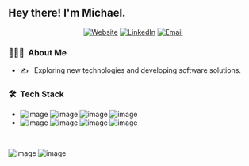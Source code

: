 <h2> Hey there! I'm Michael.</h2>

<p align='center'>
<a href="https://www.michaelrodriguez.dev/"><img alt="Website" src="https://img.shields.io/badge/Website-www.michaelrodriguez.dev-blue?style=flat-square&logo=google-chrome"></a>
<a href="https://www.linkedin.com/in/rodriguez-michael/"><img alt="LinkedIn" src="https://img.shields.io/badge/LinkedIn-Michael%20Rodriguez-blue?style=flat-square&logo=linkedin"></a>
<a href="mailto:contact@michaelrodriguez.dev"><img alt="Email" src="https://img.shields.io/badge/Email-contact@michaelrodriguez.dev-blue?style=flat-square&logo=gmail"></a>
</p>

<h3> 👨🏻‍💻 &nbsp;About Me </h3>

- ✍️ &nbsp; Exploring new technologies and developing software solutions.

<h3> 🛠 &nbsp;Tech Stack</h3>

 - ![image](https://img.shields.io/badge/React-20232A?style=for-the-badge&logo=react&logoColor=61DAFB)
![image](https://img.shields.io/badge/JavaScript-323330?style=for-the-badge&logo=javascript&logoColor=F7DF1E)
![image](https://img.shields.io/badge/HTML5-E34F26?style=for-the-badge&logo=html5&logoColor=white)
![image](https://img.shields.io/badge/CSS3-1572B6?style=for-the-badge&logo=css3&logoColor=white)
 - ![image](https://img.shields.io/badge/Node.js-339933?style=for-the-badge&logo=nodedotjs&logoColor=white)
![image](https://img.shields.io/badge/Express.js-000000?style=for-the-badge&logo=express&logoColor=white)
![image](https://img.shields.io/badge/Python-FFD43B?style=for-the-badge&logo=python&logoColor=blue)
![image](https://img.shields.io/badge/Django-092E20?style=for-the-badge&logo=django&logoColor=green)

<br/>

 ![image](https://img.shields.io/badge/MongoDB-4EA94B?style=for-the-badge&logo=mongodb&logoColor=white)
 ![image](https://img.shields.io/badge/PostgreSQL-316192?style=for-the-badge&logo=postgresql&logoColor=white)

<!-- <br/>
//Stats with a grade
<a href="https://github.com/rodriguez-michael">
  <img height="180em" src="https://github-readme-stats.vercel.app/api?username=rodriguez-michael&theme=react&show_icons=true" />
</a> -->
